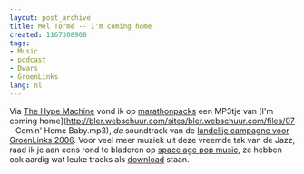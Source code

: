 ```yaml
---
layout: post_archive
title: Mel Tormé -- I'm coming home
created: 1167308900
tags:
- Music
- podcast
- Dwars
- GroenLinks
lang: nl
---
```

Via [The Hype Machine](http://hype.non-standard.net/) vond ik op [marathonpacks](http://www.marathonpacks.com/2006/12/marathonproxy-hannah-jones-fromthe-new.html) een MP3tje van [I'm coming home](http://bler.webschuur.com/sites/bler.webschuur.com/files/07 - Comin' Home Baby.mp3), _de_ soundtrack van de [landelije campagne voor GroenLinks 2006](http://www.youtube.com/watch?v=ipJliqBLMRM). Voor veel meer muziek uit deze vreemde tak van de Jazz, raad ik je aan eens rond te bladeren op [space age pop music](http://www.spaceagepop.com/), ze hebben ook aardig wat leuke tracks als [ download](http://www.spaceagepop.com/tracks.htm) staan. 
